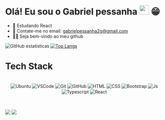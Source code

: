 
# Olá! Eu sou o Gabriel pessanha <img src="https://media.giphy.com/media/hvRJCLFzcasrR4ia7z/giphy.gif" width="30"> 😁


- 📘 Estudando React
- 📧 Contate-me no email: gabrielpessanha2g@gmail.com
- ✋🏼 Seja bem-vindo ao meu github

![GitHub estatisticas](https://github-readme-stats.vercel.app/api?username=gabrielspessanha&show_icons=true&locale=pt-br&icon_color=7fff00&theme=chartreuse-dark)
[![Top Langs](https://github-readme-stats.vercel.app/api/top-langs/?username=gabrielspessanha&locale=pt-BR&layout=compact&theme=chartreuse-dark)](https://github.com/gabrielspessanha/github-readme-stats)

# Tech Stack

<div align="center"><br>

  <img align="center" alt="Ubuntu" src="https://img.shields.io/badge/Ubuntu-E95420?style=for-the-badge&logo=ubuntu&logoColor=white">
  <img align="center" alt="VSCode" src="https://img.shields.io/badge/Visual_Studio_Code-0078D4?style=for-the-badge&logo=visual%20studio%20code&logoColor=white">
  <img align="center" alt="Git" src="https://img.shields.io/badge/GIT-E44C30?style=for-the-badge&logo=git&logoColor=white">
  <img align="center" alt="GitHub" src="https://img.shields.io/badge/GitHub-100000?style=for-the-badge&logo=github&logoColor=white">
  <img align="center" alt="HTML" src="https://img.shields.io/badge/HTML5-E34F26?style=for-the-badge&logo=html5&logoColor=white">
  <img align="center" alt="CSS" src="https://img.shields.io/badge/CSS3-1572B6?style=for-the-badge&logo=css3&logoColor=white">
  <img align="center" alt="Bootstrap" src="https://img.shields.io/badge/Bootstrap-563D7C?style=for-the-badge&logo=bootstrap&logoColor=white">
  <img align="center" alt="Js" src="https://img.shields.io/badge/JavaScript-323330?style=for-the-badge&logo=javascript&logoColor=F7DF1E">
  <img align="center" alt="Typescript" src="https://img.shields.io/badge/TypeScript-007ACC?style=for-the-badge&logo=typescript&logoColor=white">
  <img align="center" alt="React" src="https://img.shields.io/badge/React-20232A?style=for-the-badge&logo=react&logoColor=61DAFB">
 </div>
 
 <br/>
 <br>


<div> 
 
  <a href="https://www.instagram.com/bieldinn/" target="_blank"><img src="https://img.shields.io/badge/-Instagram-%23E4405F?style=for-the-badge&logo=instagram&logoColor=white" target="_blank"></a>
  <a href="https://www.linkedin.com/in/gabriel-santos-pessanha-a33147258/" target="_blank"><img src="https://img.shields.io/badge/-LinkedIn-%230077B5?style=for-the-badge&logo=linkedin&logoColor=white" target="_blank"></a> 
  
</div>
